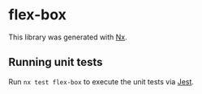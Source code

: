 # flex-box

This library was generated with [Nx](https://nx.dev).

## Running unit tests

Run `nx test flex-box` to execute the unit tests via [Jest](https://jestjs.io).
